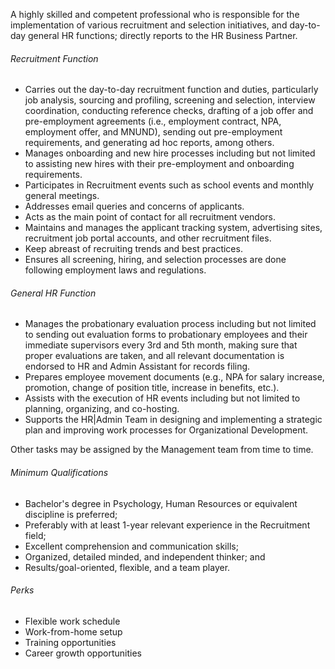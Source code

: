 <!-- ---
layout:       jobs
class:        job
title:        "HR Assistant (Work From Home)"
titles:       "HR Assistant (Work From Home)"  
description:  A highly skilled and competent professional who is responsible for the implementation of various recruitment and selection initiatives, and day-to-day general HR functions; directly reports to the HR Business Partner.
date:         2022-01-17 16:42:00 +0800
categories:   jobs
--- -->
<!-- Do not leave new lines after each element. Elements after new lines will not be rendered. -->
<p>A highly skilled and competent professional who is responsible for the implementation of various recruitment and selection initiatives, and day-to-day general HR functions; directly reports to the HR Business Partner.</p>
<h6 class="-dark">Recruitment Function</h6>
<ul>
    <li>Carries out the day-to-day recruitment function and duties, particularly job analysis, sourcing and profiling, screening and selection, interview coordination, conducting reference checks, drafting of a job offer and pre-employment agreements (i.e., employment contract, NPA, employment offer, and MNUND), sending out pre-employment requirements, and generating ad hoc reports, among others.</li>
    <li>Manages onboarding and new hire processes including but not limited to assisting new hires with their pre-employment and onboarding requirements.</li>
    <li>Participates in Recruitment events such as school events and monthly general meetings.</li>
    <li>Addresses email queries and concerns of applicants.</li>
    <li>Acts as the main point of contact for all recruitment vendors.</li>
    <li>Maintains and manages the applicant tracking system, advertising sites, recruitment job portal accounts, and other recruitment files.</li>
    <li>Keep abreast of recruiting trends and best practices.</li>
    <li>Ensures all screening, hiring, and selection processes are done following employment laws and regulations.</li>
</ul>
<h6 class="-dark">General HR Function</h6>
<ul>
    <li>Manages the probationary evaluation process including but not limited to sending out evaluation forms to probationary employees and their immediate supervisors every 3rd and 5th month, making sure that proper evaluations are taken, and all relevant documentation is endorsed to HR and Admin Assistant for records filing.</li>
    <li>Prepares employee movement documents (e.g., NPA for salary increase, promotion, change of position title, increase in benefits, etc.).</li>
    <li>Assists with the execution of HR events including but not limited to planning, organizing, and co-hosting.</li>
    <li>Supports the HR|Admin Team in designing and implementing a strategic plan and improving work processes for Organizational Development.</li>
</ul>
<p>Other tasks may be assigned by the Management team from time to time.</p>
<h6 class="-dark">Minimum Qualifications</h6>
<ul>
    <li>Bachelor's degree in Psychology, Human Resources or equivalent discipline is preferred;</li>
    <li>Preferably with at least 1-year relevant experience in the Recruitment field;</li>
    <li>Excellent comprehension and communication skills;</li>
    <li>Organized, detailed minded, and independent thinker; and</li>
    <li>Results/goal-oriented, flexible, and a team player.</li>
</ul>
<h6 class="-dark">Perks</h6>
<ul>
    <li>Flexible work schedule</li>
    <li>Work-from-home setup</li>
    <li>Training opportunities</li>
    <li>Career growth opportunities</li>
</ul>
